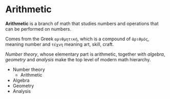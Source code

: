 # Arithmetic

**Arithmetic** is a branch of math that studies numbers and operations that can be performed on numbers.

Comes from the Greek `αριθμητική`, which is a compound of `ἀριθμός`, meaning number and `τέχνη` meaning art, skill, craft.

*Number theory*, whose elementary part is arithmetic, together with *algebra*,  *geometry* and *analysis* make the top level of modern math hierarchy.


* Number theory
  - Arithmetic
* Algebra
* Geometry
* Analysis
